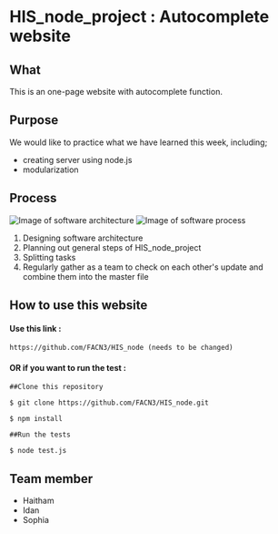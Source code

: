 # HIS_node_project : Autocomplete website

## What
This is an one-page website with autocomplete function.

## Purpose
We would like to practice what we have learned this week, including;
  * creating server using node.js
  * modularization  

## Process
![Image of software architecture](https://user-images.githubusercontent.com/20503536/33242239-4b9d4e78-d2da-11e7-967c-9ef9dbfac0a5.jpeg)
![Image of software process](https://user-images.githubusercontent.com/20503536/33242248-64177230-d2da-11e7-9cdb-b93eb72b9c21.jpeg)
1. Designing software architecture
2. Planning out general steps of HIS_node_project
3. Splitting tasks
4. Regularly gather as a team to check on each other's update and combine them into the master file

## How to use this website

#### Use this link :
```
https://github.com/FACN3/HIS_node (needs to be changed)
```
#### OR if you want to run the test :

```
##Clone this repository
```

```
$ git clone https://github.com/FACN3/HIS_node.git
```
```
$ npm install
```
```
##Run the tests
```

```
$ node test.js
```


## Team member
* Haitham
* Idan
* Sophia
